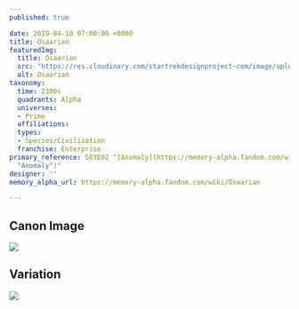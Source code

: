 ```yaml
---
published: true

date: 2019-04-10 07:00:00 +0000
title: Osaarian
featuredImg:
  title: Osaarian
  src: "https://res.cloudinary.com/startrekdesignproject-com/image/upload/v1554937982/Osaarian.png"
  alt: Osaarian
taxonomy:
  time: 2100s
  quadrants: Alpha
  universes:
  - Prime
  affiliations:
  types:
  - Species/Civilization
  franchise: Enterprise
primary_reference: S03E02 "[Anomaly](https://memory-alpha.fandom.com/wiki/Anomaly
  "Anomaly")"
designer: ''
memory_alpha_url: https://memory-alpha.fandom.com/wiki/Osaarian

---
```

## Canon Image

![](https://res.cloudinary.com/startrekdesignproject-com/image/upload/v1554937530/Osaarian1.jpg)

## Variation

![](https://res.cloudinary.com/startrekdesignproject-com/image/upload/v1554937529/Osaarian2.jpg)